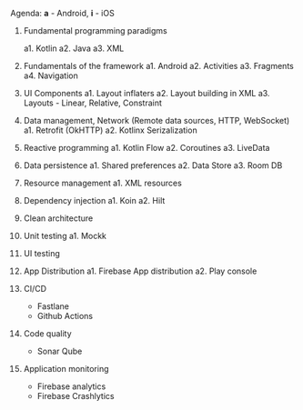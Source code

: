 Agenda: 
**a** - Android, **i** - iOS
1. Fundamental programming paradigms
   
    a1. Kotlin
    a2. Java
    a3. XML
2. Fundamentals of the framework
   a1. Android
   a2. Activities
   a3. Fragments
   a4. Navigation
3. UI Components
   a1. Layout inflaters
   a2. Layout building in XML
   a3. Layouts - Linear, Relative, Constraint
4. Data management, Network (Remote data sources, HTTP, WebSocket)
   a1. Retrofit (OkHTTP)
   a2. Kotlinx Serizalization
5. Reactive programming
   a1. Kotlin Flow
   a2. Coroutines
   a3. LiveData
6. Data persistence
   a1. Shared preferences
   a2. Data Store
   a3. Room DB
7. Resource management
   a1. XML resources
8. Dependency injection
   a1. Koin
   a2. Hilt
9. Clean architecture
10. Unit testing
    a1. Mockk
11. UI testing
12. App Distribution
    a1. Firebase App distribution
    a2. Play console
13. CI/CD
    * Fastlane
    * Github Actions
14. Code quality
    * Sonar Qube
15. Application monitoring
    * Firebase analytics
    * Firebase Crashlytics
